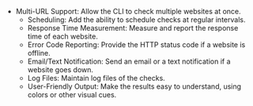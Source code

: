 - Multi-URL Support: Allow the CLI to check multiple websites at once.
   - Scheduling: Add the ability to schedule checks at regular intervals.
   - Response Time Measurement: Measure and report the response time of each website.
   - Error Code Reporting: Provide the HTTP status code if a website is offline.
   - Email/Text Notification: Send an email or a text notification if a website goes down.
   - Log Files: Maintain log files of the checks.
   - User-Friendly Output: Make the results easy to understand, using colors or other visual cues.
